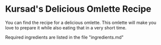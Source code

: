 # Kursad's Delicious Omlette Recipe

You can find the recipe for a delicious omlette. This omlette will make you love to prepare it while also eating that in a very short time.

Required ingredients are listed in the file "ingredients.md"

